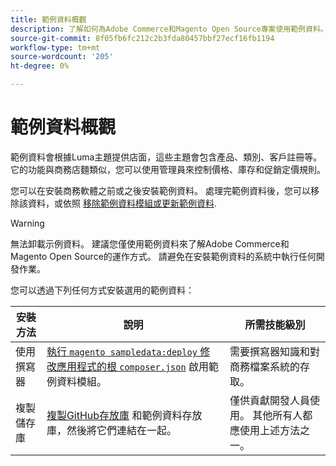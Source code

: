 ```yaml
---
title: 範例資料概觀
description: 了解如何為Adobe Commerce和Magento Open Source專案使用範例資料。
source-git-commit: 8f05fb6fc212c2b3fda80457bbf27ecf16fb1194
workflow-type: tm+mt
source-wordcount: '205'
ht-degree: 0%

---
```



# 範例資料概觀

範例資料會根據Luma主題提供店面，這些主題會包含產品、類別、客戶註冊等。 它的功能與商務店麵類似，您可以使用管理員來控制價格、庫存和促銷定價規則。

您可以在安裝商務軟體之前或之後安裝範例資料。 處理完範例資料後，您可以移除該資料，或依照 [移除範例資料模組或更新範例資料](remove-or-update.md).

>[!WARNING]
>
>無法卸載示例資料。 建議您僅使用範例資料來了解Adobe Commerce和Magento Open Source的運作方式。 請避免在安裝範例資料的系統中執行任何開發作業。

您可以透過下列任何方式安裝選用的範例資料：

| 安裝方法 | 說明 | 所需技能級別 |
|--- |--- |--- |
| 使用撰寫器 | [執行 `magento sampledata:deploy` 修改應用程式的根 `composer.json`](composer-packages.md) 啟用範例資料模組。 | 需要撰寫器知識和對商務檔案系統的存取。 |
| 複製儲存庫 | [複製GitHub存放庫](git-repositories.md) 和範例資料存放庫，然後將它們連結在一起。 | 僅供貢獻開發人員使用。 其他所有人都應使用上述方法之一。 |
